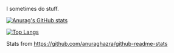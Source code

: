 I sometimes do stuff.

[![Anurag's GitHub stats](https://github-readme-stats.vercel.app/api?username=somecoder1&theme=onedark)](https://github.com/anuraghazra/github-readme-stats)

[![Top Langs](https://github-readme-stats.vercel.app/api/top-langs/?username=somecoder1&theme=onedark&layout=compact)](https://github.com/anuraghazra/github-readme-stats)


Stats from https://github.com/anuraghazra/github-readme-stats
